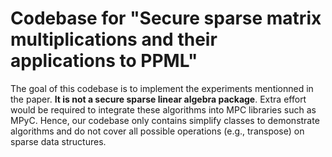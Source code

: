 # Codebase for "Secure sparse matrix multiplications and their applications to PPML"

The goal of this codebase is to implement the experiments mentionned in the paper. **It is not a secure sparse linear algebra package**. Extra effort would be required to integrate these algorithms into MPC libraries such as MPyC. Hence, our codebase only contains simplify classes to demonstrate algorithms and do not cover all possible operations (e.g., transpose) on sparse data structures.
